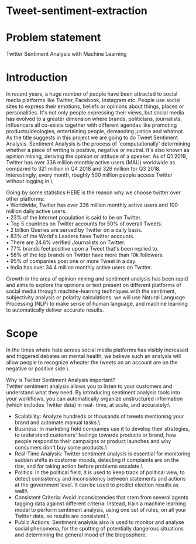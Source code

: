 # Tweet-sentiment-extraction
# Problem statement 
 Twitter Sentiment Analysis with Machine Learning
# Introduction
In recent years, a huge number of people have been attracted to social media platforms like Twitter, Facebook, Instagram etc. People use social sites to express their emotions, beliefs or opinions about things, places or personalities. It's not only people expressing their views, but social media has evolved to a greater dimension where brands, politicians, journalists, influencers all co-exists together with different agendas like promoting products/ideologies, entertaining people, demanding justice and whatnot. 
As the title suggests in this project we are going to do Tweet Sentiment Analysis. Sentiment Analysis is the process of 'computationally' determining whether a piece of writing is positive, negative or neutral. It's also known as opinion mining, deriving the opinion or attitude of a speaker.
As of Q1 2019, Twitter has over 336 million monthly active users (MAU) worldwide as compared to 321 million in Q4 2018 and 326 million for Q3 2018. Interestingly, every month, roughly 500 million people access Twitter without logging in.\

Going by some statistics HERE is the reason why we choose twitter over other platforms:\
•	Worldwide, Twitter has over 336 million monthly active users and 100 million daily active users.\
•	23% of the Internet population is said to be on Twitter.\
•	Top 5 countries on Twitter accounts for 50% of overall Tweets.\
•	2 billion Queries are served by Twitter on a daily basis.\
•	83% of the World's Leaders have Twitter accounts.\
•	There are 24.6% verified Journalists on Twitter.\
•	77% brands feel positive upon a Tweet that's been replied to.\
•	58% of the top brands on Twitter have more than 10k followers.\
•	95% of companies post one or more Tweet in a day.\
•	India has over 34.4 million monthly active users on Twitter.

Growth in the area of opinion mining and sentiment analysis has been rapid and aims to explore the opinions or text present on different platforms of social media through machine-learning techniques with the sentiment, subjectivity analysis or polarity calculations. 
we will use Natural Language Processing (NLP) to make sense of human language, and machine learning to automatically deliver accurate results.

# Scope

In the times where hate across social media platforms has visibly increased and
triggered debates on mental health, we believe such an analysis will allow people to
recognize wheater the tweets on an account are on the negative or positive side.\

Why Is Twitter Sentiment Analysis important?\
Twitter sentiment analysis allows you to listen to your customers and understand what
they need. By introducing sentiment analysis tools into your workflows, you can
automatically organize unstructured information (which includes Twitter data) in real-
time, at scale, and accurately:\
* Scalability: Analyze hundreds or thousands of tweets mentioning your brand
and automate manual tasks.\
* Business: In marketing field companies use it to develop their strategies, to
understand customers&#39; feelings towards products or brand, how people respond
to their campaigns or product launches and why consumers don&#39;t buy some
products.\
* Real-Time Analysis: Twitter sentiment analysis is essential for monitoring
sudden shifts in customer moods, detecting if complaints are on the rise, and for
taking action before problems escalate.\
* Politics: In the political field, it is used to keep track of political view, to detect
consistency and inconsistency between statements and actions at the
government level. It can be used to predict election results as well!\
* Consistent Criteria: Avoid inconsistencies that stem from several agents
tagging data against different criteria. Instead, train a machine learning model to
perform sentiment analysis, using one set of rules, on all your Twitter data, so
results are consistent.\
* Public Actions: Sentiment analysis also is used to monitor and analyse social
phenomena, for the spotting of potentially dangerous situations and determining
the general mood of the blogosphere.



